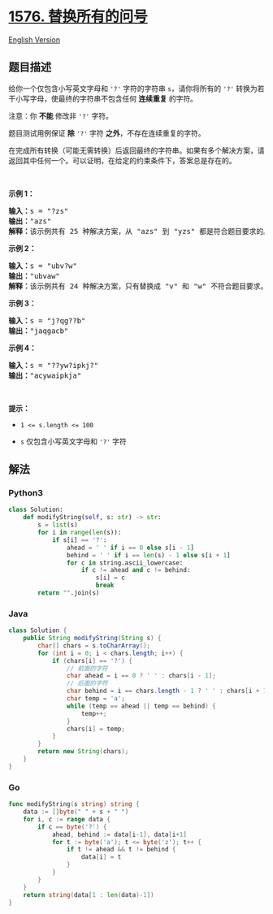 # [1576. 替换所有的问号](https://leetcode-cn.com/problems/replace-all-s-to-avoid-consecutive-repeating-characters)

[English Version](/solution/1500-1599/1576.Replace%20All%20%23003F's%20to%20Avoid%20Consecutive%20Repeating%20Characters/README_EN.md)

## 题目描述

<!-- 这里写题目描述 -->
<p>给你一个仅包含小写英文字母和 <code>&#39;?&#39;</code> 字符的字符串 <code>s</code>，请你将所有的 <code>&#39;?&#39;</code> 转换为若干小写字母，使最终的字符串不包含任何 <strong>连续重复</strong> 的字符。</p>

<p>注意：你 <strong>不能</strong> 修改非 <code>&#39;?&#39;</code> 字符。</p>

<p>题目测试用例保证 <strong>除</strong> <code>&#39;?&#39;</code> 字符 <strong>之外</strong>，不存在连续重复的字符。</p>

<p>在完成所有转换（可能无需转换）后返回最终的字符串。如果有多个解决方案，请返回其中任何一个。可以证明，在给定的约束条件下，答案总是存在的。</p>

<p>&nbsp;</p>

<p><strong>示例 1：</strong></p>

<pre><strong>输入：</strong>s = &quot;?zs&quot;
<strong>输出：</strong>&quot;azs&quot;
<strong>解释：</strong>该示例共有 25 种解决方案，从 &quot;azs&quot; 到 &quot;yzs&quot; 都是符合题目要求的。只有 &quot;z&quot; 是无效的修改，因为字符串 &quot;zzs&quot; 中有连续重复的两个 &#39;z&#39; 。</pre>

<p><strong>示例 2：</strong></p>

<pre><strong>输入：</strong>s = &quot;ubv?w&quot;
<strong>输出：</strong>&quot;ubvaw&quot;
<strong>解释：</strong>该示例共有 24 种解决方案，只有替换成 &quot;v&quot; 和 &quot;w&quot; 不符合题目要求。因为 &quot;ubvvw&quot; 和 &quot;ubvww&quot; 都包含连续重复的字符。
</pre>

<p><strong>示例 3：</strong></p>

<pre><strong>输入：</strong>s = &quot;j?qg??b&quot;
<strong>输出：</strong>&quot;jaqgacb&quot;
</pre>

<p><strong>示例 4：</strong></p>

<pre><strong>输入：</strong>s = &quot;??yw?ipkj?&quot;
<strong>输出：</strong>&quot;acywaipkja&quot;
</pre>

<p>&nbsp;</p>

<p><strong>提示：</strong></p>

<ul>
	<li>
	<p><code>1 &lt;= s.length&nbsp;&lt;= 100</code></p>
	</li>
	<li>
	<p><code>s</code> 仅包含小写英文字母和 <code>&#39;?&#39;</code> 字符</p>
	</li>
</ul>



## 解法

<!-- 这里可写通用的实现逻辑 -->


<!-- tabs:start -->

### **Python3**

<!-- 这里可写当前语言的特殊实现逻辑 -->

```python
class Solution:
    def modifyString(self, s: str) -> str:
        s = list(s)
        for i in range(len(s)):
            if s[i] == '?':
                ahead = ' ' if i == 0 else s[i - 1]
                behind = ' ' if i == len(s) - 1 else s[i + 1]
                for c in string.ascii_lowercase:
                    if c != ahead and c != behind:
                        s[i] = c
                        break
        return "".join(s)
```

### **Java**

<!-- 这里可写当前语言的特殊实现逻辑 -->

```java
class Solution {
    public String modifyString(String s) {
        char[] chars = s.toCharArray();
        for (int i = 0; i < chars.length; i++) {
            if (chars[i] == '?') {
                // 前面的字符
                char ahead = i == 0 ? ' ' : chars[i - 1];
                // 后面的字符
                char behind = i == chars.length - 1 ? ' ' : chars[i + 1];
                char temp = 'a';
                while (temp == ahead || temp == behind) {
                    temp++;
                }
                chars[i] = temp;
            }
        }
        return new String(chars);
    }
}
```

### **Go**
```go
func modifyString(s string) string {
	data := []byte(" " + s + " ")
	for i, c := range data {
		if c == byte('?') {
			ahead, behind := data[i-1], data[i+1]
			for t := byte('a'); t <= byte('z'); t++ {
				if t != ahead && t != behind {
					data[i] = t
				}
			}
		}
	}
	return string(data[1 : len(data)-1])
}
```

<!-- tabs:end -->
